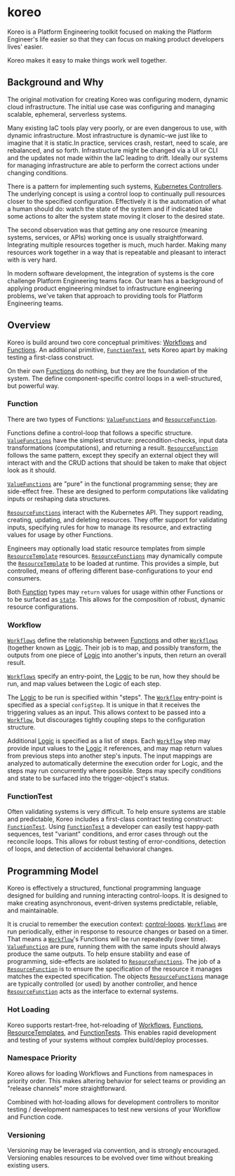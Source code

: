 # koreo

Koreo is a Platform Engineering toolkit focused on making the Platform
Engineer's life easier so that they can focus on making product
developers lives' easier.

Koreo makes it easy to make things work well together.

## Background and Why

The original motivation for creating Koreo was configuring modern, dynamic
cloud infrastructure. The initial use case was configuring and managing
scalable, ephemeral, serverless systems.

Many existing IaC tools play very poorly, or are even dangerous to use, with
dynamic infrastructure. Most infrastructure is dynamic–we just like to imagine
that it is static.­In practice, services crash, restart, need to scale, are
rebalanced, and so forth. Infrastructure might be changed via a UI or CLI and
the updates not made within the IaC leading to drift. Ideally our systems for
managing infrastructure are able to perform the correct actions under changing
conditions.

There is a pattern for implementing such systems, [Kubernetes
Controllers](https://kubernetes.io/docs/concepts/architecture/controller/). The
underlying concept is using a control loop to continually pull resources closer
to the specified configuration. Effectively it is the automation of what a
human should do: watch the state of the system and if indicated take some
actions to alter the system state moving it closer to the desired state.

The second observation was that getting any one resource (meaning systems,
services, or APIs) working once is usually straightforward. Integrating
multiple resources together is much, much harder. Making many resources work
together in a way that is repeatable and pleasant to interact with is very
hard.

In modern software development, the integration of systems is the core
challenge Platform Engineering teams face. Our team has a background of
applying product engineering mindset to infrastructure engineering problems,
we've taken that approach to providing tools for Platform Engineering teams.

## Overview

Koreo is build around two core conceptual primitives:
[Workflows](/docs/workflow.md) and [Functions](/docs/glossary.md#function). An
additional primitive, [`FunctionTest`](/docs/function-test.md), sets Koreo
apart by making testing a first-class construct.

On their own [Functions](/docs/glossary.md#function) do nothing, but they are
the foundation of the system. The define component-specific control loops in a
well-structured, but powerful way.

### Function

There are two types of Functions: [`ValueFunctions`](/docs/value-funciton.md)
and [`ResourceFunction`](/docs/resource-function.md).

Functions define a control-loop that follows a specific structure.
[`ValueFunctions`](/docs/value-funciton.md) have the simplest structure:
precondition-checks, input data transformations (computations), and returning a
result. [`ResourceFunction`](/docs/resource-function.md) follows the same
pattern, except they specify an external object they will interact with and the
CRUD actions that should be taken to make that object look as it should.

[`ValueFunctions`](/docs/value-funciton.md) are "pure" in the functional
programming sense; they are side-effect free. These are designed to perform
computations like validating inputs or reshaping data structures.

[`ResourceFunctions`](/docs/resource-function.md) interact with the Kubernetes
API. They support reading, creating, updating, and deleting resources. They
offer support for validating inputs, specifying rules for how to manage its
resource, and extracting values for usage by other Functions.

Engineers may optionally load static resource templates from simple
[`ResourceTemplate`](/docs/resource-template.md) resources.
[`ResourceFunctions`](/docs/resource-function.md) may dynamically compute the
[`ResourceTemplate`](/docs/resource-template.md) to be loaded at runtime. This
provides a simple, but controlled, means of offering different
base-configurations to your end consumers.

Both [Function](/docs/glossary.md#function) types may `return` values for usage
within other Functions or to be surfaced as [`state`](/docs/glossary.md#state).
This allows for the composition of robust, dynamic resource configurations.

### Workflow

[`Workflows`](/docs/workflow.md) define the relationship between
[Functions](/docs/glossary.md#function) and other
[`Workflows`](/docs/workflow.md) (together known as
[Logic](/docs/glossary.md#logic). Their job is to map, and possibly transform,
the outputs from one piece of [Logic](/docs/glossary.md#logic) into another's
inputs, then return an overall result.

[`Workflows`](/docs/workflow.md) specify an entry-point, the
[Logic](/docs/glossary.md#logic) to be run, how they should be run, and map
values between the Logic of each step.

The [Logic](/docs/glossary.md#logic) to be run is specified within "steps". The
[`Workflow`](/docs/workflow.md) entry-point is specified as a special
`configStep`. It is unique in that it receives the triggering values as an
input. This allows context to be passed into a [`Workflow`](/docs/workflow.md),
but discourages tightly coupling steps to the configuration structure.

Additional [Logic](/docs/glossary.md#logic) is specified as a list of steps.
Each [`Workflow`](/docs/workflow.md) step may provide input values to the
[Logic](/docs/glossary.md#logic) it references, and may map return values from
previous steps into another step's inputs. The input mappings are analyzed to
automatically determine the execution order for Logic, and the steps may run
concurrently where possible. Steps may specify conditions and state to be
surfaced into the trigger-object's status.


### FunctionTest

Often validating systems is very difficult. To help ensure systems are stable
and predictable, Koreo includes a first-class contract testing construct:
[`FunctionTest`](/docs/function-test.md). Using
[`FunctionTest`](/docs/function-test.md) a developer can easily test happy-path
sequences, test "variant" conditions, and error cases through out the reconcile
loops. This allows for robust testing of error-conditions, detection of loops,
and detection of accidental behavioral changes.

## Programming Model

Koreo is effectively a structured, functional programming language designed for
building and running interacting control-loops. It is designed to make creating
asynchronous, event-driven systems predictable, reliable, and maintainable.

It is crucial to remember the execution context:
[control-loops](/docs/glossary.md#control-loop).
[`Workflows`](/docs/workflow.md) are run periodically, either in response to
resource changes or based on a timer. That means a
[`Workflow`](/docs/workflow.md)'s Functions will be run repeatedly (over time).
[`ValueFunction`](/docs/value-funciton.md) are pure, running them with the same
inputs should always produce the same outputs. To help ensure stability and
ease of programming, side-effects are isolated to
[`ResourceFunctions`](/docs/resource-function.md). The job of a
[`ResourceFunction`](/docs/resource-function.md) is to ensure the specification
of the resource it manages matches the expected specification. The objects
[`ResourceFunctions`](/docs/resource-function.md) manage are typically
controlled (or used) by another controller, and hence
[`ResourceFunction`](/docs/resource-function.md) acts as the interface to
external systems.

### Hot Loading

Koreo supports restart-free, hot-reloading of [Workflows](/docs/workflow.md),
[Functions](/docs/glossary.md#function),
[ResourceTemplates](/docs/resource-template.md), and
[FunctionTests](/docs/function-test.md). This enables rapid development and
testing of your systems without complex build/deploy processes.

### Namespace Priority
Koreo allows for loading Workflows and Functions from namespaces in priority
order. This makes altering behavior for select teams or providing an "release
channels" more straightforward.

Combined with hot-loading allows for development controllers to monitor testing
/ development namespaces to test new versions of your Workflow and Function
code.

### Versioning
Versioning may be leveraged via convention, and is strongly encouraged.
Versioning enables resources to be evolved over time without breaking existing
users.

